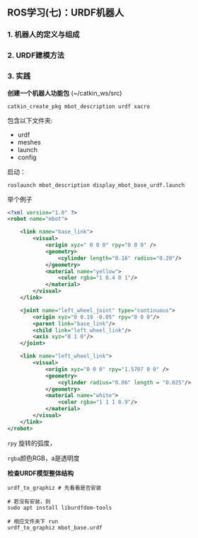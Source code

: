 ## ROS学习(七)：URDF机器人

### 1. 机器人的定义与组成

### 2. URDF建模方法

**<link>**

<joint>

<robot>



### 3. 实践

**创建一个机器人功能包** (~/catkin_ws/src)

```shell
catkin_create_pkg mbot_description urdf xacro
```

包含以下文件夹:

- urdf
- meshes
- launch
- config



启动：

```shell
roslaunch mbot_description display_mbot_base_urdf.launch
```



举个例子

```xml
<?xml version="1.0" ?>
<robot name="mbot">

    <link name="base_link">
        <visual>
            <origin xyz=" 0 0 0" rpy="0 0 0" />
            <geometry>
                <cylinder length="0.16" radius="0.20"/>
            </geometry>
            <material name="yellow">
                <color rgba="1 0.4 0 1"/>
            </material>
        </visual>
    </link>

    <joint name="left_wheel_joint" type="continuous">
        <origin xyz="0 0.19 -0.05" rpy="0 0 0"/>
        <parent link="base_link"/>
        <child link="left_wheel_link"/>
        <axis xyz="0 1 0"/>
    </joint>

    <link name="left_wheel_link">
        <visual>
            <origin xyz="0 0 0" rpy="1.5707 0 0" />
            <geometry>
                <cylinder radius="0.06" length = "0.025"/>
            </geometry>
            <material name="white">
                <color rgba="1 1 1 0.9"/>
            </material>
        </visual>
    </link>
</robot>
```

`rpy` 旋转的弧度，

`rgba`颜色RGB，a是透明度





**检查URDF模型整体结构**

```shell
urdf_to_graphiz # 先看看是否安装

# 若没有安装，则
sudo apt install liburdfdom-tools

# 相应文件夹下 run
urdf_to_graphiz mbot_base.urdf
```

